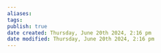 ```yaml
---
aliases: 
tags: 
publish: true
date created: Thursday, June 20th 2024, 2:16 pm
date modified: Thursday, June 20th 2024, 2:16 pm
---
```


